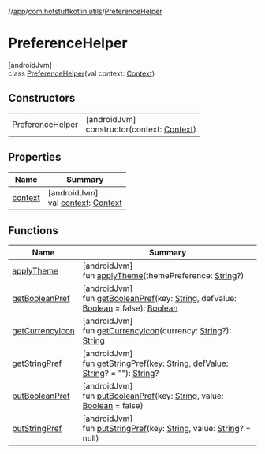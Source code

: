 //[app](../../../index.md)/[com.hotstuffkotlin.utils](../index.md)/[PreferenceHelper](index.md)

# PreferenceHelper

[androidJvm]\
class [PreferenceHelper](index.md)(val context: [Context](https://developer.android.com/reference/kotlin/android/content/Context.html))

## Constructors

| | |
|---|---|
| [PreferenceHelper](-preference-helper.md) | [androidJvm]<br>constructor(context: [Context](https://developer.android.com/reference/kotlin/android/content/Context.html)) |

## Properties

| Name | Summary |
|---|---|
| [context](context.md) | [androidJvm]<br>val [context](context.md): [Context](https://developer.android.com/reference/kotlin/android/content/Context.html) |

## Functions

| Name | Summary |
|---|---|
| [applyTheme](apply-theme.md) | [androidJvm]<br>fun [applyTheme](apply-theme.md)(themePreference: [String](https://kotlinlang.org/api/latest/jvm/stdlib/kotlin/-string/index.html)?) |
| [getBooleanPref](get-boolean-pref.md) | [androidJvm]<br>fun [getBooleanPref](get-boolean-pref.md)(key: [String](https://kotlinlang.org/api/latest/jvm/stdlib/kotlin/-string/index.html), defValue: [Boolean](https://kotlinlang.org/api/latest/jvm/stdlib/kotlin/-boolean/index.html) = false): [Boolean](https://kotlinlang.org/api/latest/jvm/stdlib/kotlin/-boolean/index.html) |
| [getCurrencyIcon](get-currency-icon.md) | [androidJvm]<br>fun [getCurrencyIcon](get-currency-icon.md)(currency: [String](https://kotlinlang.org/api/latest/jvm/stdlib/kotlin/-string/index.html)?): [String](https://kotlinlang.org/api/latest/jvm/stdlib/kotlin/-string/index.html) |
| [getStringPref](get-string-pref.md) | [androidJvm]<br>fun [getStringPref](get-string-pref.md)(key: [String](https://kotlinlang.org/api/latest/jvm/stdlib/kotlin/-string/index.html), defValue: [String](https://kotlinlang.org/api/latest/jvm/stdlib/kotlin/-string/index.html)? = &quot;&quot;): [String](https://kotlinlang.org/api/latest/jvm/stdlib/kotlin/-string/index.html)? |
| [putBooleanPref](put-boolean-pref.md) | [androidJvm]<br>fun [putBooleanPref](put-boolean-pref.md)(key: [String](https://kotlinlang.org/api/latest/jvm/stdlib/kotlin/-string/index.html), value: [Boolean](https://kotlinlang.org/api/latest/jvm/stdlib/kotlin/-boolean/index.html) = false) |
| [putStringPref](put-string-pref.md) | [androidJvm]<br>fun [putStringPref](put-string-pref.md)(key: [String](https://kotlinlang.org/api/latest/jvm/stdlib/kotlin/-string/index.html), value: [String](https://kotlinlang.org/api/latest/jvm/stdlib/kotlin/-string/index.html)? = null) |
